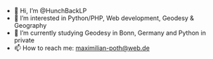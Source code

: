 - 👋 Hi, I’m @HunchBackLP
- 👀 I’m interested in Python/PHP, Web development, Geodesy & Geography
- 🌱 I’m currently studying Geodesy in Bonn, Germany and Python in private
- 📫 How to reach me: maximilian-poth@web.de

<!---
HunchBackLP/HunchBackLP is a ✨ special ✨ repository because its `README.md` (this file) appears on your GitHub profile.
You can click the Preview link to take a look at your changes.
--->
